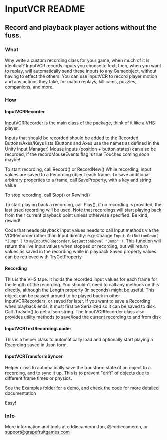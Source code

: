 # InputVCR README

## Record and playback player actions without the fuss.

### What

Why write a custom recording class for your game, when much of it is identical? InputVCR records 
inputs you choose to text, then, when you want to replay, will automatically send these inputs to any 
Gameobject, without having to effect the others.
You can use InputVCR to record player motion and any actions they take, for match replays, kill cams, 
puzzles, companions, and more.

### How

#### InputVCRRecorder
InputVCRRecorder is the main class of the package, think of it like a VHS player.

Inputs that should be recorded should be added to the Recorded Buttons/Axes/Keys lists (Buttons and Axes use the names as defined in the Unity Input Manager)
Mouse inputs (position + button states) can also be recorded, if the recordMouseEvents flag is true
Touches coming soon maybe!

To start recording, call Record() or RecordNew()
While recording, input values are saved to a Recording object each frame.
To save additional arbitrary properties to a frame, call SaveProperty, with a key and string value

To stop recording, call Stop() or Rewind()

To start playing back a recording, call Play(), if no recording is provided, the last used recording will be used. Note that recordings will start playing back from their current playback point unless otherwise specified. Be kind, rewind!

Code that needs playback Input values needs to call Input methods via the VCRRecorder rather than Input directly:
e.g: Change `Input.GetButtonDown( "Jump" )` to `myInputVCRRecorder.GetButtonDown( "Jump" )`. This function will return the live Input values when stopped or recording, but will return values as saved in the recording while in playback
Saved property values can be retrieved with TryGetProperty

#### Recording
This is the VHS tape. It holds the recorded input values for each frame for the length of the recording.
You shouldn't need to call any methods on this directly, although the Length property (in seconds) might be useful.
This object can be passed around to be played back in other InputVCRRecorders, or saved for later. 
If you want to save a Recording when playback ends, it must first be Serialized so it can be saved to disk. Call .ToJson() to get a json string.
The InputVCRRecorder class also provides utility methods to save/load the current recording to and from disk

#### InputVCRTextRecordingLoader
This is a helper class to automatically load and optionally start playing a Recording saved in Json form.

#### InputVCRTransformSyncer
Helper class to automatically save the transform state of an object to a recording, and to sync it up. This is to prevent "drift" of objects due to different frame times or physics.


See the Examples folder for a demo, and check the code for more detailed documentation

Easy!
 
### Info
More information and tools at eddiecameron.fun, @eddiecameron, or support@grapefruitgames.com
